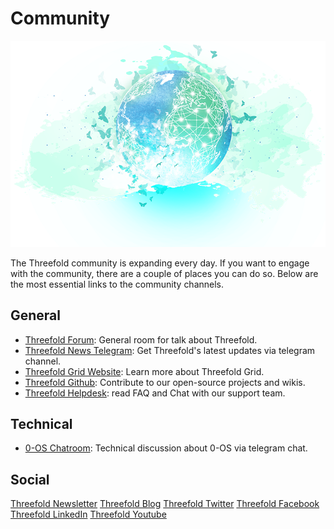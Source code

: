 # Community
![](./img/header.png)

The Threefold community is expanding every day. If you want to engage with the community, there are a couple of places you can do so. Below are the most essential links to the community channels.

## General
- [Threefold Forum](forum.threefold.io/): General room for talk about Threefold.
- [Threefold News Telegram](https://t.me/threefoldnews): Get Threefold's latest updates via telegram channel.
- [Threefold Grid Website](www.threefold.io/): Learn more about Threefold Grid.
- [Threefold Github](https://github.com/threefoldfoundation/): Contribute to our open-source projects and wikis.
- [Threefold Helpdesk](https://github.com/threefoldfoundation/): read FAQ and Chat with our support team.

## Technical
- [0-OS Chatroom](https://t.me/zero_os_tech): Technical discussion about 0-OS via telegram chat.


## Social
[Threefold Newsletter](https://landing.mailerlite.com/webforms/landing/i3m3q8)
[Threefold Blog](blog.threefold.io)
[Threefold Twitter](https://twitter.com/threefold_io)
[Threefold Facebook](https://facebook.com/ThreeFold.io)
[Threefold LinkedIn](https://linkedin.com/company/threefold-foundation/)
[Threefold Youtube](https://youtube.com/c/ThreeFoldFoundation)
